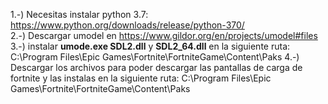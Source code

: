 1.-) Necesitas instalar python 3.7: https://www.python.org/downloads/release/python-370/
<br>
2.-) Descargar umodel en https://www.gildor.org/en/projects/umodel#files
3.-) instalar <b>umode.exe SDL2.dll</b> y <b>SDL2_64.dll</b> en la siguiente ruta: C:\Program Files\Epic Games\Fortnite\FortniteGame\Content\Paks
4.-) Descargar los archivos para poder descargar las pantallas de carga de fortnite y las instalas en la siguiente ruta: C:\Program Files\Epic Games\Fortnite\FortniteGame\Content\Paks
